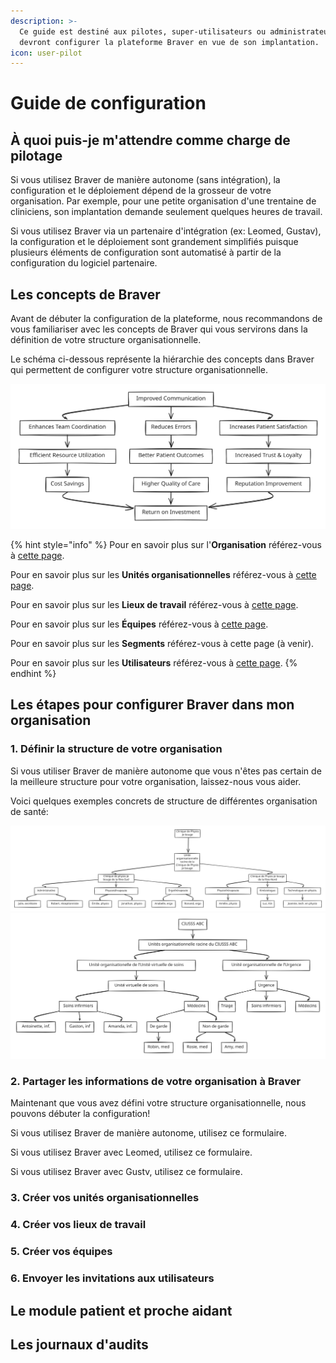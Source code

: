 ```yaml
---
description: >-
  Ce guide est destiné aux pilotes, super-utilisateurs ou administrateurs qui
  devront configurer la plateforme Braver en vue de son implantation.
icon: user-pilot
---
```


# Guide de configuration

## À quoi puis-je m'attendre comme charge de pilotage

Si vous utilisez Braver de manière autonome (sans intégration), la configuration  et le déploiement dépend de la grosseur de votre organisation. Par exemple, pour une petite organisation d'une trentaine de cliniciens, son implantation demande seulement quelques heures de travail.

Si vous utilisez Braver via un partenaire d'intégration (ex: Leomed, Gustav), la configuration et le déploiement sont grandement simplifiés puisque plusieurs éléments de configuration sont automatisé à partir de la configuration du logiciel partenaire.&#x20;

## Les concepts de Braver

Avant de débuter la configuration de la plateforme, nous recommandons de vous familiariser avec les concepts de Braver qui vous servirons dans la définition de votre structure organisationnelle.

Le schéma ci-dessous représente la hiérarchie des concepts dans Braver qui permettent de configurer votre structure organisationnelle.



<img src="../.gitbook/assets/file.excalidraw.svg" alt="Structure organisationnelle dans Braver" class="gitbook-drawing">



{% hint style="info" %}
Pour en savoir plus sur l'**Organisation** référez-vous à [cette page](organisation.md).

Pour en savoir plus sur les **Unités organisationnelles** référez-vous à [cette page](unites-organisationelles/).

Pour en savoir plus sur les **Lieux de travail** référez-vous à [cette page](lieux-de-travail/).

Pour en savoir plus sur les **Équipes** référez-vous à [cette page](equipes/).

Pour en savoir plus sur les **Segments** référez-vous à cette page (à venir).

Pour en savoir plus sur les **Utilisateurs** référez-vous à [cette page](utilisateurs/).
{% endhint %}

## Les étapes pour configurer Braver dans mon organisation

### 1. Définir la structure de votre organisation

Si vous utiliser Braver de manière autonome que vous n'êtes pas certain de la meilleure structure pour votre organisation, laissez-nous vous aider.

Voici quelques exemples concrets de structure de différentes organisation de santé:

<img src="../.gitbook/assets/file.excalidraw (1).svg" alt="Clinique privée de physiothérapie" class="gitbook-drawing">



<img src="../.gitbook/assets/file.excalidraw (2).svg" alt="Unité virtuelle de soins, Centre hospitalier" class="gitbook-drawing">

### 2. Partager les informations de votre organisation à Braver

Maintenant que vous avez défini votre structure organisationnelle, nous pouvons débuter la configuration!

Si vous utilisez Braver de manière autonome, utilisez ce formulaire.



Si vous utilisez Braver avec Leomed, utilisez ce formulaire.





Si vous utilisez Braver avec Gustv, utilisez ce formulaire.

### 3. Créer vos unités organisationnelles

### 4. Créer vos lieux de travail

### 5. Créer vos équipes

### 6. Envoyer les invitations aux utilisateurs

## Le module patient et proche aidant

## Les journaux d'audits
